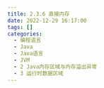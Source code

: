 ```yaml
---
title: 2.3.6 直接内存  
date: 2022-12-29 16:17:00  
tags: []  
categories:
  - 编程语言
  - Java
  - Java语言
  - JVM
  - 2 Java内存区域与内存溢出异常
  - 3 运行时数据区域
---
```

